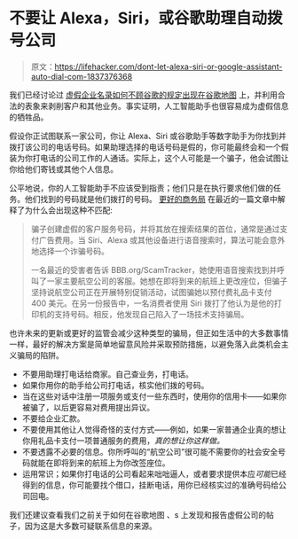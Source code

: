 # 不要让 Alexa，Siri，或谷歌助理自动拨号公司

> 原文：<https://lifehacker.com/dont-let-alexa-siri-or-google-assistant-auto-dial-com-1837376368>

我们已经讨论过 [虚假企业名录如何不顾谷歌的规定出现在谷歌地图](https://lifehacker.com/how-to-find-and-report-fake-businesses-on-google-maps-1835733238) 上，并利用合法的表象来剥削客户和其他业务。事实证明，人工智能助手也很容易成为虚假信息的牺牲品。



假设你正试图联系一家公司，你让 Alexa、Siri 或谷歌助手等数字助手为你找到并拨打该公司的电话号码。如果助理选择的电话号码是假的，你可能最终会和一个假装为你打电话的公司工作的人通话。实际上，这个人可能是一个骗子，他会试图让你给他们寄钱或其他个人信息。

公平地说，你的人工智能助手不应该受到指责；他们只是在执行要求他们做的任务。他们找到的号码就是他们拨打的号码。 [更好的商务局](https://www.bbb.org/article/news-releases/20523-scam-alert-using-voice-search-use-caution-when-asking-for-auto-dial) 在最近的一篇文章中解释了为什么会出现这种不匹配:

> 骗子创建虚假的客户服务号码，并将其放在搜索结果的首位，通常是通过支付广告费用。当 Siri、Alexa 或其他设备进行语音搜索时，算法可能会意外地选择一个诈骗号码。
> 
> 一名最近的受害者告诉 BBB.org/ScamTracker，她使用语音搜索找到并呼叫了一家主要航空公司的客服。她想在即将到来的航班上更改座位，但骗子坚持说航空公司正在开展特别促销活动，试图骗她以预付费礼品卡支付 400 美元。在另一份报告中，一名消费者使用 Siri 拨打了他认为是他的打印机的支持号码。相反，他发现自己陷入了一场技术支持骗局。

也许未来的更新或更好的监管会减少这种类型的骗局，但正如生活中的大多数事情一样，最好的解决方案是简单地留意风险并采取预防措施，以避免落入此类机会主义骗局的陷阱。

*   不要用助理打电话给商家。自己查业务，打电话。
*   如果你用你的助手给公司打电话，核实他们拨的号码。
*   当在这些对话中注册一项服务或支付一些东西时，使用你的信用卡——如果你被骗了，以后更容易对费用提出异议。
*   不要给企业汇款。
*   不要使用其他让人觉得奇怪的支付方式——例如，如果一家普通企业真的想让你用礼品卡支付一项普通服务的费用，*真的想让你这样做。*
*   不要透露不必要的信息。你所呼叫的“航空公司”很可能不需要你的社会安全号码就能在即将到来的航班上为你改签座位。
*   运用常识；如果你打电话的公司看起来咄咄逼人，或者要求提供本应*可能*已经得到的信息，你可能要找个借口，挂断电话，用你已经核实过的准确号码给公司回电。

我们还建议查看我们之前关于如何在谷歌地图 、s 上发现和报告虚假公司的帖子，因为这是大多数可疑联系信息的来源。